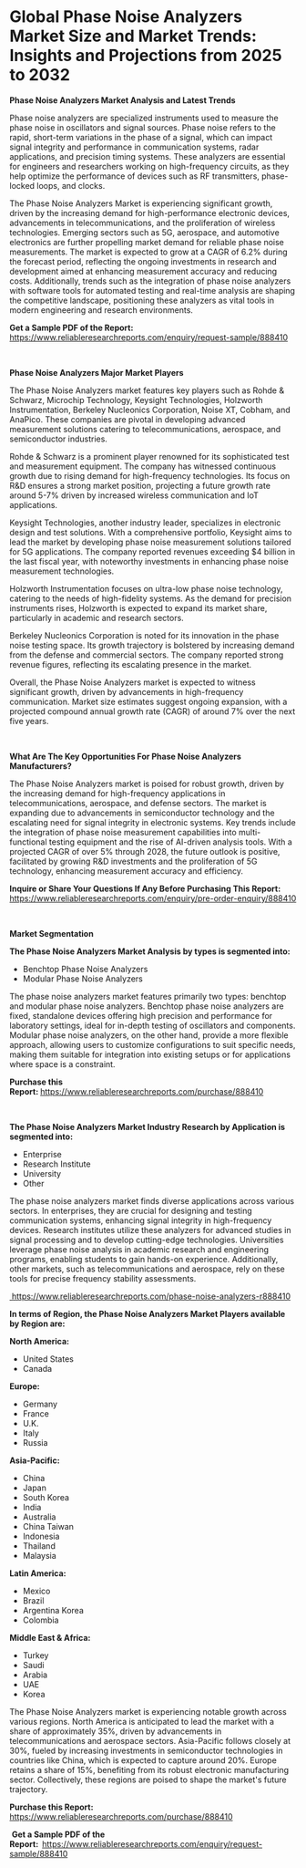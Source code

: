 <p><h1>Global Phase Noise Analyzers Market Size and Market Trends: Insights and Projections from 2025 to 2032</h1></p><p><strong>Phase Noise Analyzers Market Analysis and Latest Trends</strong></p>
<p><p>Phase noise analyzers are specialized instruments used to measure the phase noise in oscillators and signal sources. Phase noise refers to the rapid, short-term variations in the phase of a signal, which can impact signal integrity and performance in communication systems, radar applications, and precision timing systems. These analyzers are essential for engineers and researchers working on high-frequency circuits, as they help optimize the performance of devices such as RF transmitters, phase-locked loops, and clocks.</p><p>The Phase Noise Analyzers Market is experiencing significant growth, driven by the increasing demand for high-performance electronic devices, advancements in telecommunications, and the proliferation of wireless technologies. Emerging sectors such as 5G, aerospace, and automotive electronics are further propelling market demand for reliable phase noise measurements. The market is expected to grow at a CAGR of 6.2% during the forecast period, reflecting the ongoing investments in research and development aimed at enhancing measurement accuracy and reducing costs. Additionally, trends such as the integration of phase noise analyzers with software tools for automated testing and real-time analysis are shaping the competitive landscape, positioning these analyzers as vital tools in modern engineering and research environments.</p></p>
<p><strong>Get a Sample PDF of the Report:&nbsp;</strong> <a href="https://www.reliableresearchreports.com/enquiry/request-sample/888410?utm_campaign=2098&utm_medium=2&utm_source=Github&utm_content=ia&utm_term=16042025&utm_id=phase-noise-analyzers">https://www.reliableresearchreports.com/enquiry/request-sample/888410</a></p>
<p>&nbsp;</p>
<p><strong>Phase Noise Analyzers Major Market Players</strong></p>
<p><p>The Phase Noise Analyzers market features key players such as Rohde & Schwarz, Microchip Technology, Keysight Technologies, Holzworth Instrumentation, Berkeley Nucleonics Corporation, Noise XT, Cobham, and AnaPico. These companies are pivotal in developing advanced measurement solutions catering to telecommunications, aerospace, and semiconductor industries.</p><p>Rohde & Schwarz is a prominent player renowned for its sophisticated test and measurement equipment. The company has witnessed continuous growth due to rising demand for high-frequency technologies. Its focus on R&D ensures a strong market position, projecting a future growth rate around 5-7% driven by increased wireless communication and IoT applications.</p><p>Keysight Technologies, another industry leader, specializes in electronic design and test solutions. With a comprehensive portfolio, Keysight aims to lead the market by developing phase noise measurement solutions tailored for 5G applications. The company reported revenues exceeding $4 billion in the last fiscal year, with noteworthy investments in enhancing phase noise measurement technologies.</p><p>Holzworth Instrumentation focuses on ultra-low phase noise technology, catering to the needs of high-fidelity systems. As the demand for precision instruments rises, Holzworth is expected to expand its market share, particularly in academic and research sectors.</p><p>Berkeley Nucleonics Corporation is noted for its innovation in the phase noise testing space. Its growth trajectory is bolstered by increasing demand from the defense and commercial sectors. The company reported strong revenue figures, reflecting its escalating presence in the market.</p><p>Overall, the Phase Noise Analyzers market is expected to witness significant growth, driven by advancements in high-frequency communication. Market size estimates suggest ongoing expansion, with a projected compound annual growth rate (CAGR) of around 7% over the next five years.</p></p>
<p>&nbsp;</p>
<p><strong>What Are The Key Opportunities For Phase Noise Analyzers Manufacturers?</strong></p>
<p><p>The Phase Noise Analyzers market is poised for robust growth, driven by the increasing demand for high-frequency applications in telecommunications, aerospace, and defense sectors. The market is expanding due to advancements in semiconductor technology and the escalating need for signal integrity in electronic systems. Key trends include the integration of phase noise measurement capabilities into multi-functional testing equipment and the rise of AI-driven analysis tools. With a projected CAGR of over 5% through 2028, the future outlook is positive, facilitated by growing R&D investments and the proliferation of 5G technology, enhancing measurement accuracy and efficiency.</p></p>
<p><strong>Inquire or Share Your Questions If Any Before Purchasing This Report:</strong> <a href="https://www.reliableresearchreports.com/enquiry/pre-order-enquiry/888410?utm_campaign=2098&utm_medium=2&utm_source=Github&utm_content=ia&utm_term=16042025&utm_id=phase-noise-analyzers">https://www.reliableresearchreports.com/enquiry/pre-order-enquiry/888410</a></p>
<p>&nbsp;</p>
<p><strong>Market Segmentation</strong></p>
<p><strong>The Phase Noise Analyzers Market Analysis by types is segmented into:</strong></p>
<p><ul><li>Benchtop Phase Noise Analyzers</li><li>Modular Phase Noise Analyzers</li></ul></p>
<p><p>The phase noise analyzers market features primarily two types: benchtop and modular phase noise analyzers. Benchtop phase noise analyzers are fixed, standalone devices offering high precision and performance for laboratory settings, ideal for in-depth testing of oscillators and components. Modular phase noise analyzers, on the other hand, provide a more flexible approach, allowing users to customize configurations to suit specific needs, making them suitable for integration into existing setups or for applications where space is a constraint.</p></p>
<p><strong>Purchase this Report:&nbsp;</strong><a href="https://www.reliableresearchreports.com/purchase/888410?utm_campaign=2098&utm_medium=2&utm_source=Github&utm_content=ia&utm_term=16042025&utm_id=phase-noise-analyzers">https://www.reliableresearchreports.com/purchase/888410</a></p>
<p>&nbsp;</p>
<p><strong>The Phase Noise Analyzers Market Industry Research by Application is segmented into:</strong></p>
<p><ul><li>Enterprise</li><li>Research Institute</li><li>University</li><li>Other</li></ul></p>
<p><p>The phase noise analyzers market finds diverse applications across various sectors. In enterprises, they are crucial for designing and testing communication systems, enhancing signal integrity in high-frequency devices. Research institutes utilize these analyzers for advanced studies in signal processing and to develop cutting-edge technologies. Universities leverage phase noise analysis in academic research and engineering programs, enabling students to gain hands-on experience. Additionally, other markets, such as telecommunications and aerospace, rely on these tools for precise frequency stability assessments.</p></p>
<p><a href="https://www.reliableresearchreports.com/phase-noise-analyzers-r888410?utm_campaign=2098&utm_medium=2&utm_source=Github&utm_content=ia&utm_term=16042025&utm_id=phase-noise-analyzers">&nbsp;https://www.reliableresearchreports.com/phase-noise-analyzers-r888410</a></p>
<p><strong>In terms of Region, the Phase Noise Analyzers Market Players available by Region are:</strong></p>
<p>
    <p> <strong> North America: </strong>
        <ul>
            <li>United States</li>
            <li>Canada</li>
        </ul>
        </p> 
    <p> <strong> Europe: </strong>
        <ul>
            <li>Germany</li>
            <li>France</li>
            <li>U.K.</li>
            <li>Italy</li>
            <li>Russia</li>
        </ul>
        </p> 
    <p> <strong> Asia-Pacific: </strong>
        <ul>
            <li>China</li>
            <li>Japan</li>
            <li>South Korea</li>
            <li>India</li>
            <li>Australia</li>
            <li>China Taiwan</li>
            <li>Indonesia</li>
            <li>Thailand</li>
            <li>Malaysia</li>
        </ul>
        </p> 
    <p> <strong> Latin America: </strong>
        <ul>
            <li>Mexico</li>
            <li>Brazil</li>
            <li>Argentina Korea</li>
            <li>Colombia</li>
        </ul>
        </p> 
    <p> <strong> Middle East & Africa: </strong>
        <ul>
            <li>Turkey</li>
            <li>Saudi</li>
            <li>Arabia</li>
            <li>UAE</li>
            <li>Korea</li>
        </ul>
    </p>
    </p>
<p><p>The Phase Noise Analyzers market is experiencing notable growth across various regions. North America is anticipated to lead the market with a share of approximately 35%, driven by advancements in telecommunications and aerospace sectors. Asia-Pacific follows closely at 30%, fueled by increasing investments in semiconductor technologies in countries like China, which is expected to capture around 20%. Europe retains a share of 15%, benefiting from its robust electronic manufacturing sector. Collectively, these regions are poised to shape the market's future trajectory.</p></p>
<p><strong>Purchase this Report: </strong><a href="https://www.reliableresearchreports.com/purchase/888410?utm_campaign=2098&utm_medium=2&utm_source=Github&utm_content=ia&utm_term=16042025&utm_id=phase-noise-analyzers">https://www.reliableresearchreports.com/purchase/888410</a></p>
<p>&nbsp;<strong>Get a Sample PDF of the Report:&nbsp;&nbsp;</strong><a href="https://www.reliableresearchreports.com/enquiry/request-sample/888410?utm_campaign=2098&utm_medium=2&utm_source=Github&utm_content=ia&utm_term=16042025&utm_id=phase-noise-analyzers">https://www.reliableresearchreports.com/enquiry/request-sample/888410</a></p>
<p><strong></strong></p>
<p><p></p><p></p><p></p></p>